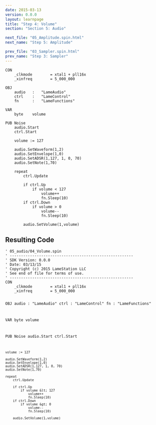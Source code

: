 ```yaml
---
date: 2015-03-13
version: 0.0.0
layout: learnpage
title: "Step 4: Volume"
section: "Section 5: Audio"

next_file: "05_Amplitude.spin.html"
next_name: "Step 5: Amplitude"

prev_file: "03_Sampler.spin.html"
prev_name: "Step 3: Sampler"
---
```

<pre><code>CON
    _clkmode        = xtal1 + pll16x
    _xinfreq        = 5_000_000

OBJ
    audio   :   &quot;LameAudio&quot;
    ctrl    :   &quot;LameControl&quot;
    fn      :   &quot;LameFunctions&quot;
    
VAR
    byte    volume
    
PUB Noise
    audio.Start
    ctrl.Start

    volume := 127

    audio.SetWaveform(1,2)
    audio.SetEnvelope(1,0)
    audio.SetADSR(1,127, 1, 0, 70)
    audio.SetNote(1,70)
        
    repeat
        ctrl.Update

        if ctrl.Up
            if volume &lt; 127
                volume++
                fn.Sleep(10)
        if ctrl.Down
            if volume &gt; 0
                volume--
                fn.Sleep(10)
                
        audio.SetVolume(1,volume)</code></pre>
<h2 id="resulting-code">Resulting Code</h2>
<pre><code>&#39; 05_audio/04_Volume.spin
&#39; -------------------------------------------------------
&#39; SDK Version: 0.0.0
&#39; Date: 03/13/15
&#39; Copyright (c) 2015 LameStation LLC
&#39; See end of file for terms of use.
&#39; -------------------------------------------------------
CON
    _clkmode        = xtal1 + pll16x
    _xinfreq        = 5_000_000

OBJ
    audio   :   &quot;LameAudio&quot;
    ctrl    :   &quot;LameControl&quot;
    fn      :   &quot;LameFunctions&quot;
    
VAR
    byte    volume
    
PUB Noise
    audio.Start
    ctrl.Start

    volume := 127

    audio.SetWaveform(1,2)
    audio.SetEnvelope(1,0)
    audio.SetADSR(1,127, 1, 0, 70)
    audio.SetNote(1,70)
        
    repeat
        ctrl.Update

        if ctrl.Up
            if volume &lt; 127
                volume++
                fn.Sleep(10)
        if ctrl.Down
            if volume &gt; 0
                volume--
                fn.Sleep(10)
                
        audio.SetVolume(1,volume)

</code></pre>
